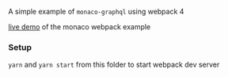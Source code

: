 A simple example of `monaco-graphql` using webpack 4

[live demo](https://monaco-graphql.netlify.com) of the monaco webpack example

### Setup

`yarn` and `yarn start` from this folder to start webpack dev server
